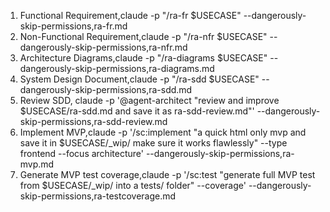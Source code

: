 1. Functional Requirement,claude -p "/ra-fr $USECASE" --dangerously-skip-permissions,ra-fr.md
2. Non-Functional Requirement,claude -p "/ra-nfr $USECASE" --dangerously-skip-permissions,ra-nfr.md
3. Architecture Diagrams,claude -p "/ra-diagrams $USECASE" --dangerously-skip-permissions,ra-diagrams.md
4. System Design Document,claude -p "/ra-sdd $USECASE" --dangerously-skip-permissions,ra-sdd.md
5. Review SDD, claude -p '@agent-architect "review and improve $USECASE/ra-sdd.md and save it as ra-sdd-review.md"' --dangerously-skip-permissions,ra-sdd-review.md
6. Implement MVP,claude -p '/sc:implement "a quick html only mvp and save it in $USECASE/\_wip/ make sure it works flawlessly" --type frontend --focus architecture' --dangerously-skip-permissions,ra-mvp.md
7. Generate MVP test coverage,claude -p '/sc:test "generate full MVP test from $USECASE/\_wip/ into a tests/ folder" --coverage' --dangerously-skip-permissions,ra-testcoverage.md
